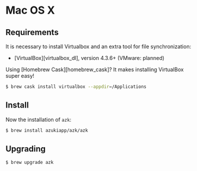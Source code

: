 # Mac OS X

## Requirements

It is necessary to install Virtualbox and an extra tool for file synchronization:

* [VirtualBox][virtualbox_dl], version 4.3.6+ (VMware: planned)

Using [Homebrew Cask][homebrew_cask]? It makes installing VirtualBox super easy!

```sh
$ brew cask install virtualbox --appdir=/Applications
```

## Install

Now the installation of `azk`:

```bash
$ brew install azukiapp/azk/azk
```

## Upgrading

```bash
$ brew upgrade azk
```
